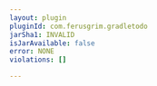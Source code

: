 ```yaml
---
layout: plugin
pluginId: com.ferusgrim.gradletodo
jarSha1: INVALID
isJarAvailable: false
error: NONE
violations: []

---
```

